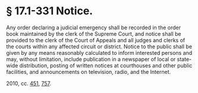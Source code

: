 # § 17.1-331 Notice.

<p>Any order declaring a judicial emergency shall be recorded in the order book maintained by the clerk of the Supreme Court, and notice shall be provided to the clerk of the Court of Appeals and all judges and clerks of the courts within any affected circuit or district. Notice to the public shall be given by any means reasonably calculated to inform interested persons and may, without limitation, include publication in a newspaper of local or state-wide distribution, posting of written notices at courthouses and other public facilities, and announcements on television, radio, and the Internet.</p><p>2010, cc. <a href='http://lis.virginia.gov/cgi-bin/legp604.exe?101+ful+CHAP0451'>451</a>, <a href='http://lis.virginia.gov/cgi-bin/legp604.exe?101+ful+CHAP0757'>757</a>.</p>